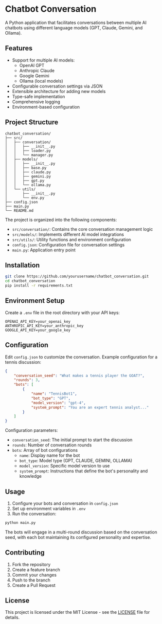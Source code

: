 # Chatbot Conversation

A Python application that facilitates conversations between multiple AI chatbots using different language models (GPT, Claude, Gemini, and Ollama).

## Features

- Support for multiple AI models:
  - OpenAI GPT
  - Anthropic Claude
  - Google Gemini
  - Ollama (local models)
- Configurable conversation settings via JSON
- Extensible architecture for adding new models
- Type-safe implementation
- Comprehensive logging
- Environment-based configuration

## Project Structure

```
chatbot_conversation/
├── src/
│   ├── conversation/
│   │   ├── __init__.py
│   │   ├── loader.py
│   │   └── manager.py
│   ├── models/
│   │   ├── __init__.py
│   │   ├── base.py
│   │   ├── claude.py
│   │   ├── gemini.py
│   │   ├── gpt.py
│   │   └── ollama.py
│   └── utils/
│       ├── __init__.py
│       └── env.py
├── config.json
├── main.py
└── README.md
```

The project is organized into the following components:

- `src/conversation/`: Contains the core conversation management logic
- `src/models/`: Implements different AI model integrations
- `src/utils/`: Utility functions and environment configuration
- `config.json`: Configuration file for conversation settings
- `main.py`: Application entry point

## Installation

```bash
git clone https://github.com/yourusername/chatbot_conversation.git
cd chatbot_conversation
pip install -r requirements.txt
```

## Environment Setup

Create a `.env` file in the root directory with your API keys:

```
OPENAI_API_KEY=your_openai_key
ANTHROPIC_API_KEY=your_anthropic_key
GOOGLE_API_KEY=your_google_key
```

## Configuration

Edit `config.json` to customize the conversation. Example configuration for a tennis discussion:

```json
{
    "conversation_seed": "What makes a tennis player the GOAT?",
    "rounds": 3,
    "bots": [
        {
            "name": "TennisBot1",
            "bot_type": "GPT",
            "model_version": "gpt-4",
            "system_prompt": "You are an expert tennis analyst..."
        }
    ]
}
```

Configuration parameters:
- `conversation_seed`: The initial prompt to start the discussion
- `rounds`: Number of conversation rounds
- `bots`: Array of bot configurations
  - `name`: Display name for the bot
  - `bot_type`: Model type (GPT, CLAUDE, GEMINI, OLLAMA)
  - `model_version`: Specific model version to use
  - `system_prompt`: Instructions that define the bot's personality and knowledge

## Usage

1. Configure your bots and conversation in `config.json`
2. Set up environment variables in `.env`
3. Run the conversation:

```bash
python main.py
```

The bots will engage in a multi-round discussion based on the conversation seed, with each bot maintaining its configured personality and expertise.

## Contributing

1. Fork the repository
2. Create a feature branch
3. Commit your changes
4. Push to the branch
5. Create a Pull Request

## License

This project is licensed under the MIT License - see the [LICENSE](LICENSE) file for details.
